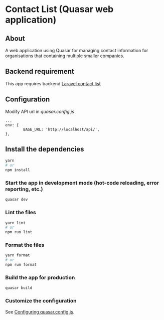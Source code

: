 # Contact List (Quasar web application)


## About
A web application using Quasar for managing contact information for organisations that containing multiple smaller companies.

## Backend requirement
This app requires backend [Laravel contact list](https://github.com/leopoldtran8899/laravel-contact-list-backend)

## Configuration
Modify API url in *quasar.config.js*
```
...
env: {
        BASE_URL: 'http://localhost/api/',
},
```
## Install the dependencies
```bash
yarn
# or
npm install
```

### Start the app in development mode (hot-code reloading, error reporting, etc.)
```bash
quasar dev
```


### Lint the files
```bash
yarn lint
# or
npm run lint
```


### Format the files
```bash
yarn format
# or
npm run format
```



### Build the app for production
```bash
quasar build
```

### Customize the configuration
See [Configuring quasar.config.js](https://v2.quasar.dev/quasar-cli-vite/quasar-config-js).
